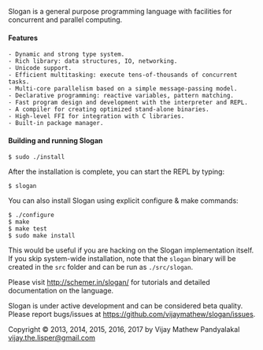 Slogan is a general purpose programming language with facilities for concurrent and parallel computing.

#### Features

    - Dynamic and strong type system.
    - Rich library: data structures, IO, networking.
    - Unicode support.
    - Efficient multitasking: execute tens-of-thousands of concurrent tasks.
    - Multi-core parallelism based on a simple message-passing model.
    - Declarative programming: reactive variables, pattern matching.
    - Fast program design and development with the interpreter and REPL.
    - A compiler for creating optimized stand-alone binaries.
    - High-level FFI for integration with C libraries.
    - Built-in package manager.

#### Building and running Slogan

    $ sudo ./install

After the installation is complete, you can start the REPL by typing:

    $ slogan


You can also install Slogan using explicit configure & make commands:
    
    $ ./configure
    $ make
    $ make test
    $ sudo make install

This would be useful if you are hacking on the Slogan implementation itself.
If you skip system-wide installation, note that the `slogan` binary will be created
in the `src` folder and can be run as `./src/slogan`.


Please visit http://schemer.in/slogan/ for tutorials and detailed documentation on the language.

Slogan is under active development and can be considered beta quality.
Please report bugs/issues at https://github.com/vijaymathew/slogan/issues.

Copyright © 2013, 2014, 2015, 2016, 2017 by Vijay Mathew Pandyalakal <vijay.the.lisper@gmail.com>
